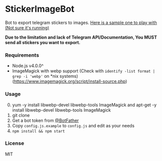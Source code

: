 StickerImageBot
===============

Bot to export telegram stickers to images. [Here is a sample one to play with (Not sure it's running)](https://telegram.me/stickerset2packbot)

**Due to the limitation and lack of Telegram API/Documentation, You MUST send all stickers you want to export.**

### Requirements

* Node.js v4.0.0^
* ImageMagick with webp support (Check with `identify -list format | grep -i 'webp'` on *nix systems) (https://www.imagemagick.org/script/install-source.php)

### Usage
0. yum -y install libwebp-devel libwebp-tools ImageMagick  and  apt-get -y install libwebp-devel libwebp-tools ImageMagick
1. git clone
2. Get a bot token from [@BotFather](https://telegram.me/BotFather)
3. Copy `config.js.example` to `config.js` and edit as your needs
4. `npm install && npm start`

### License

MIT
